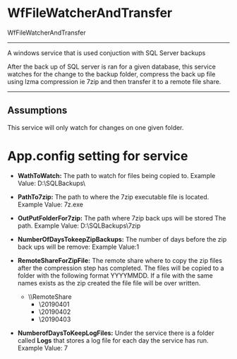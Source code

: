 # WfFileWatcherAndTransfer
WfFileWatcherAndTransfer

---
A windows service that is used conjuction with SQL Server backups

After the back up of SQL server is ran for a given database, this service watches for the change to the backup folder, compress the back up file using lzma compression ie 7zip and then transfer it to a remote file share. 

---

## Assumptions

This service will only watch for changes on one given folder. 


# App.config setting for service

- **WathToWatch:** The path to watch for files being copied to. Example Value: D:\SQLBackups\

- **PathTo7zip:** The path to where the 7zip executable file is located. Example Value: 7z.exe

- **OutPutFolderFor7zip:** The path where 7zip back ups will be stored The path. Example Value: D:\SQLBackups\7zip

- **NumberOfDaysTokeepZipBackups:** The number of days before the zip back ups will be remove: Example Value:1 

- **RemoteShareForZipFile:** The remote share where to copy the zip files after the compression step has completed. The files will be copied to a folder with the following format YYYYMMDD. If a file with the same names exists as the zip created the file file will be over written.  
    - \\\\RemoteShare
        - \20190401
        - \20190402
        - \20190403     
        
- **NumberofDaysToKeepLogFiles:** Under the service there is a folder called **Logs** that stores a log file for each day the service has run. Example Value: 7
